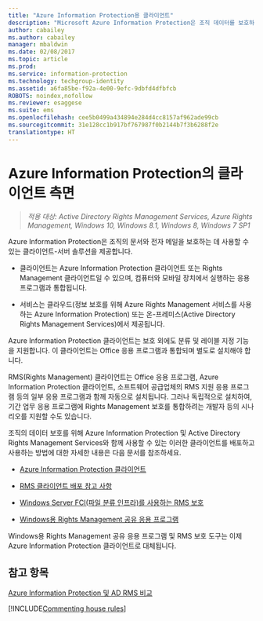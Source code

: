 ```yaml
---
title: "Azure Information Protection용 클라이언트"
description: "Microsoft Azure Information Protection은 조직 데이터를 보호하는 데 사용할 수 있는 클라이언트-서버 솔루션을 제공합니다. 클라이언트(Azure Information Protection 클라이언트 또는 Rights Management 클라이언트)는 컴퓨터와 모바일 장치에서 실행하는 응용 프로그램과 통합됩니다."
author: cabailey
ms.author: cabailey
manager: mbaldwin
ms.date: 02/08/2017
ms.topic: article
ms.prod: 
ms.service: information-protection
ms.technology: techgroup-identity
ms.assetid: a6fa85be-f92a-4e00-9efc-9dbfd4dfbfcb
ROBOTS: noindex,nofollow
ms.reviewer: esaggese
ms.suite: ems
ms.openlocfilehash: cee5b0499a434894e284d4cc8157af962ade99cb
ms.sourcegitcommit: 31e128cc1b917bf767987f0b2144b7f3b6288f2e
translationtype: HT
---
```

# <a name="the-client-side-of-azure-information-protection"></a>Azure Information Protection의 클라이언트 측면

>*적용 대상: Active Directory Rights Management Services, Azure Rights Management, Windows 10, Windows 8.1, Windows 8, Windows 7 SP1*

Azure Information Protection은 조직의 문서와 전자 메일을 보호하는 데 사용할 수 있는 클라이언트-서버 솔루션을 제공합니다.

- 클라이언트는 Azure Information Protection 클라이언트 또는 Rights Management 클라이언트일 수 있으며, 컴퓨터와 모바일 장치에서 실행하는 응용 프로그램과 통합됩니다. 

- 서비스는 클라우드(정보 보호를 위해 Azure Rights Management 서비스를 사용하는 Azure Information Protection) 또는 온-프레미스(Active Directory Rights Management Services)에서 제공됩니다. 

Azure Information Protection 클라이언트는 보호 외에도 분류 및 레이블 지정 기능을 지원합니다. 이 클라이언트는 Office 응용 프로그램과 통합되며 별도로 설치해야 합니다.

RMS(Rights Management) 클라이언트는 Office 응용 프로그램, Azure Information Protection 클라이언트, 소프트웨어 공급업체의 RMS 지원 응용 프로그램 등의 일부 응용 프로그램과 함께 자동으로 설치됩니다. 그러나 독립적으로 설치하여, 기간 업무 응용 프로그램에 Rights Management 보호를 통합하려는 개발자 등의 시나리오를 지원할 수도 있습니다.

조직의 데이터 보호를 위해 Azure Information Protection 및 Active Directory Rights Management Services와 함께 사용할 수 있는 이러한 클라이언트를 배포하고 사용하는 방법에 대한 자세한 내용은 다음 문서를 참조하세요.

- [Azure Information Protection 클라이언트](AIP-client.md)

- [RMS 클라이언트 배포 참고 사항](client-deployment-notes.md)

- [Windows Server FCI(파일 분류 인프라)를 사용하는 RMS 보호](configure-fci.md)

- [Windows용 Rights Management 공유 응용 프로그램](sharing-app-windows.md)

Windows용 Rights Management 공유 응용 프로그램 및 RMS 보호 도구는 이제 Azure Information Protection 클라이언트로 대체됩니다. 


## <a name="see-also"></a>참고 항목
[Azure Information Protection 및 AD RMS 비교](../understand-explore/compare-azure-rms-ad-rms.md)

[!INCLUDE[Commenting house rules](../includes/houserules.md)]